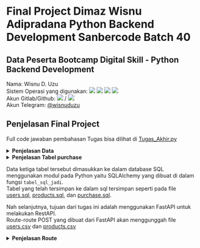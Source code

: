 # Final Project Dimaz Wisnu Adipradana Python Backend Development Sanbercode Batch 40

## Data Peserta Bootcamp Digital Skill - Python Backend Development
Nama: Wisnu D. Uzu <br>
Sistem Operasi yang digunakan: <img src="https://img.shields.io/badge/Windows%2010-%230078D6.svg?&amp;style=for-the-badge&amp;logo=windows&amp;logoColor=white" style="max-width:100%;">
  <img src="https://img.shields.io/badge/Core%20i7%208th-%230071C5.svg?&amp;style=for-the-badge&amp;logo=intel&amp;logoColor=white" style="max-width:100%;">
  <img src="https://img.shields.io/badge/RAM-8GB-%230071C5.svg?&amp;style=for-the-badge&amp;logoColor=white" style="max-width:100%;">
  <img src="https://img.shields.io/badge/NVIDIA-GEFORCE%20MX150-%2376B900.svg?&amp;style=for-the-badge&amp;logo=nvidia&amp;logoColor=white" style="max-width:100%;"><br>
Akun Gitlab/Github: <a href="https://gitlab.com/wisnuadipradana" target="blank"><img src="https://img.shields.io/badge/gitlab-%23330f63.svg?&style=for-the-badge&logo=gitlab&logoColor=white" ></a> / <a href="https://github.com/wisnuadipradana"><img src="https://img.shields.io/github/followers/wisnuadipradana?label=wisnuadipradana&amp;style=social" style="max-width:100%;"></a> <br>
Akun Telegram: <a href="https://t.me/uzumakinagatotenshou">@wisnuduzu</a> 

## Penjelasan Final Project

Full code jawaban pembahasan Tugas bisa dilihat di <a href="https://github.com/wisnuadipradana/Final-Project---Dimaz-Wisnu-Adipradana---PBD-Sanbercode-Batch-40/blob/main/Tugas%20Akhir.py">Tugas_Akhir.py</a></br>

<details>
<summary><strong>Penjelasan Data</strong></summary>
Pertama diberikan data users dan products yang diperlihatkan pada gambar berikut:<br>
<br>
<b><strong>Table users</strong></b> <br>
Pada tabel users terdapat nama kolom dengan penjelasannya sebagai berikut:<br>

- customer_id : nomor urut id untuk pembeli dalam format integer <br> 
- name : nama pembeli dalam format string yang merupakan primary key<br>
- city : kota tempat tinggal pembeli dalam format string <br>
- state : negara tempat tinggal pembeli dalam format string <br>
- postal :  kode pos dari tempat tinggal pembeli dalam format integer<br>

<br>
<img src="https://user-images.githubusercontent.com/49567907/211195252-9c27682a-063d-479d-9fb5-52e66f2794d1.JPG">
</br>
<b><strong>Table products</strong></b> <br>
Pada tabel products terdapat nama kolom dengan penjelasannya sebagai berikut:<br>

- product_id : nomor urut id produk dalam format integer <br> 
- product_name : nama produk dalam format string yang merupakan primary key <br>
- category : kategori produk dalam format string <br>
- sub_category : sub kategori produk dalam format string <br>

<br>
<img src="https://user-images.githubusercontent.com/49567907/211195244-bc7f1dff-0fcd-48c1-9262-e96afbf6ab30.JPG">
</br>  
</details>
  
<details>
<summary><strong>Penjelasan Tabel purchase</strong></summary>
Dari tabel users dan tabel products akan dibuat tabel purchase yang memiliki nama kolom dengan penjelasannya sebagai berikut:<br>

- date : tanggal pembelian dalam format datetime dilakukan dengan mengambil random tanggal dari tahun 2017 hingga 17-12-2022<br>
- name : nama pembeli dalam format string yang merupakan primary key yang berhubungan dengan tabel users <br>
- product_name : nama produk dalam format string yang merupakan primary key yang berhubungan dengan tabel products <br>
- quantity : jumlah barang yang dibeli dari produk_name dalam format integer dengan mengambil random bilangan asli dari 1-25<br>

Diberikan hasil tabel berupa gambarnya sebagai berikut:
<br>
![Tabel purchase](https://user-images.githubusercontent.com/49567907/211194764-bdd389da-ab4c-4b88-85b9-4207eba3f0be.JPG)
</br>  
</details>

Data ketiga tabel tersebut dimasukkan ke dalam database SQL menggunakan modul pada Python yaitu SQLAlchemy yang dibuat di dalam fungsi `tabel_sql_jadi`.<br>
Tabel yang telah tersimpan ke dalam sql tersimpan seperti pada file 
<a href="https://github.com/wisnuadipradana/Final-Project---Dimaz-Wisnu-Adipradana---PBD-Sanbercode-Batch-40/blob/main/users.sql">users.sql</a>,
<a href="https://github.com/wisnuadipradana/Final-Project---Dimaz-Wisnu-Adipradana---PBD-Sanbercode-Batch-40/blob/main/products.sql">products.sql</a>, dan
<a href="https://github.com/wisnuadipradana/Final-Project---Dimaz-Wisnu-Adipradana---PBD-Sanbercode-Batch-40/blob/main/purchase.sql">purchase.sql</a>.


Nah selanjutnya, tujuan dari tugas ini adalah menggunakan FastAPI untuk melakukan RestAPI.<br> Route-route POST yang dibuat dari FastAPI akan menggunggah file 
<a href="https://github.com/wisnuadipradana/Final-Project---Dimaz-Wisnu-Adipradana---PBD-Sanbercode-Batch-40/blob/main/users.csv">users.csv</a>
dan <a href="https://github.com/wisnuadipradana/Final-Project---Dimaz-Wisnu-Adipradana---PBD-Sanbercode-Batch-40/blob/main/products.csv">products.csv</a>

<details>
<summary><strong>Penjelasan Route</strong></summary>
Berikut adalah penjelasan tiap route FastAPI yang dibuat dan karena dilakukan autentikasi menggunakan Json Web Token atau disingkat JWT pada FastAPI yang bertujuan memproteksi dengan key bearer berbentuk token untuk bisa mengakses route-route tertentu.<br>

- Pertama, jalankan program <a href="https://github.com/wisnuadipradana/Final-Project---Dimaz-Wisnu-Adipradana---PBD-Sanbercode-Batch-40/blob/main/Tugas%20Akhir.py">Tugas_Akhir.py</a>. 
- Route `get("/")` dengan fungsi `tugas_akhir` dapat dibuka melalui link http://localhost:8000/ pada browser kalian sehingga tampilannya akan muncul sebagai berikut 
![localhost8000](https://user-images.githubusercontent.com/49567907/211193433-9a252c07-6b65-4f93-ab13-2399ae6350ee.JPG)<br>

Karena route `post("/barang")` dan `post("cari_nama_barang/{nama_barang}")` tidak perlu autentikasi dengan JWT maka dapat langsung kita lihat hasil post melalui link berikut http://localhost:8000/docs#/. Link tersebut merupakan dokumentasi dengan swagger yang tersedia langsung jika menggunakan FastAPI, tampilannya akan muncul sebagai berikut
![localhost8000,docs#](https://user-images.githubusercontent.com/49567907/211194205-241889c7-9f0c-428e-93f1-a601d1ab39f7.JPG)<br>

- Route `post("/barang")` dengan fungsi `tampilkan_barang` pada link tersebut memiliki parameter upload dokumen dari `users.csv` dan `products.csv` serta terdapat query parameter `sort_desc` yang bernilai `True` jika diinginkan pengurutan dari besar ke kecil, `False` jika diinginkan pengurutan dari kecil ke besar, dan `None` jika tidak ingin diurutkan. Tampilannya akan muncul sebagai berikut.
![image](https://user-images.githubusercontent.com/49567907/211194435-d9fe4cce-af28-414d-ac31-f8d32fc77bbc.png)
- Route `post("/cari_nama_barang")` dengan fungsi `mencari_barang` pada link tersebut memiliki parameter upload dokumen dari `users.csv` dan `products.csv` serta terdapat query parameter `nama_barang` yaitu nama dari barang yang akan dicari juga terdapat query parameter `sort_desc` yang bernilai `True` jika diinginkan pengurutan dari besar ke kecil, `False` jika diinginkan pengurutan dari kecil ke besar, dan `None` jika tidak ingin diurutkan. Tampilannya akan muncul sebagai berikut.
![localhost8000,cari_nama_barang](https://user-images.githubusercontent.com/49567907/211195886-14f501fd-54a0-44f8-be71-613e8123051c.JPG)<br>

Selanjutnya, karena route-route lain membutuhkan akses dari autentikasi dengan JWT, maka dari route `post('/login)` akan diambil authorization berupa token bearer kemudian digunakan untuk masuk ke route-route lain. Dibutuhkan aplikasi penunjang untuk melakukan request HTTP diantaranya menggunakan Postman, Insomnia, cURL, HTTPie, Advanced REST Client, Swagger UI. Pada kesempatan kali ini akan digunakan aplikasi Postman.
<br>

- Route `post("/login")` dengan fungsi `login` pada link http://localhost:8000/login memiliki parameter  `Account` yang merupakan tempat penyimpanan database kumpulan akun dengan username, email dan password yang tersimpan. Pada code ini diberikan contoh akun pada list dengan dictionary `akun`. Kemudian, terdapat parameter AuthJWT yang digunakan untuk autentikasi dengan JWT.<br>
Pada Postman di bagian body dan pilih form data, kemudian isi key dan value(upload file csv) sesuai seperti gambar berikut.
![image](https://user-images.githubusercontent.com/49567907/211197574-590587be-c5d6-4c23-b8d7-dbeecaa2e239.png)
Kemudian, pada bagian body di Postman, pilih headers. Nah, di sini isi key dengan `Content-Type` dan value dengan `application/json` seperti pada gambar berikut.<br>
<img src="https://user-images.githubusercontent.com/49567907/211209405-67c64384-a6ea-428a-ae08-1a82019d6ff5.png"></img>
Selanjutnya, pada bagian body di Postman, pilih raw. Nah, di sini kalian isikan dengan format sebagai berikut.<br>
<code>{
    "username_or_email": "&lt;isi dengan username atau email yang terdaftar&gt;",
    "password": "&lt;isi dengan password dari username atau email sebelumnya&gt;"
}
</code>
Kemudian, klik Send pada Postman sehingga hasilnya diperoleh bearer token yang diinginkan seperti pada gambar berikut.<br>
<img src="https://user-images.githubusercontent.com/49567907/211197690-a16abf3e-3768-48ea-b9ca-a6bf533830e6.png"><br>
Dari token yang didapat salin dan tempel ke menu `Authorization` dan pilih tipenya adalah Bearer Token pada Postman seperti gambar berikut.
<img src="https://user-images.githubusercontent.com/49567907/211208179-9c6a9e48-639a-4bfa-8bff-ba62ec958ff6.png"></img>

- Route `get('\user')` dengan fungsi `user` pada link http://localhost:8000/user memiliki parameter AuthJWT yang digunakan untuk autentikasi token yang diperoleh sebelumnya dengan JWT. Pada route ini bertujuan untuk mengetahui username, email, dan password yang digunakan pada waktu login sebelumnya. Hasilnya seperti pada gambar berikut.
<img src="https://user-images.githubusercontent.com/49567907/211208651-0a7c3a55-410a-40d7-a6aa-563621cbf61d.png"></img>

Pada route-route di bawah ini perlu diperhatikan beberapa hal pada aplikasi Postman, yaitu di bagian Headers di kosongkan(tidak usah di centang apapun) dan pada bagian Body pada menu raw dikosongkan juga.

- Route `post("/tabel/{nama_tabel}")` dengan fungsi `tampilkan_isi_tabel` pada link tersebut memiliki parameter upload dokumen dari `users.csv` dan `products.csv` serta terdapat query parameter `nama_tabel` yaitu nama dari tabel `users`, `products`, atau `purchase` yang ingin ditampilkan. Route ini memiliki parameter AuthJWT yang digunakan untuk autentikasi token yang diperoleh sebelumnya dengan JWT.<br>
Misalkan pada contoh ini akan ditampilkan tabel purchase maka Request URL nya adalah http://localhost:8000/tabel/purchase. Hasilnya seperti pada gambar berikut.
<img src="https://user-images.githubusercontent.com/49567907/211209725-8396dd42-1ff9-4bb2-a967-2f574ae3b7e0.png"></img>






</details>

